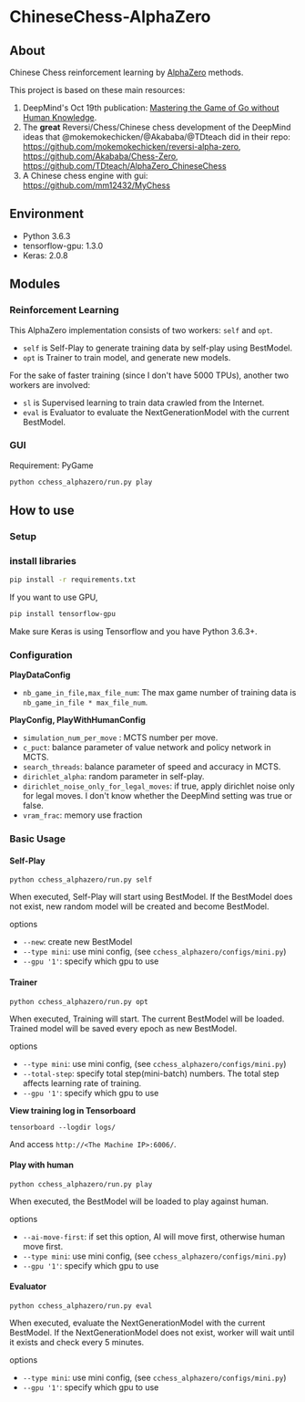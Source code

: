 # ChineseChess-AlphaZero

## About

Chinese Chess reinforcement learning by [AlphaZero](https://arxiv.org/abs/1712.01815) methods.

This project is based on these main resources:
1. DeepMind's Oct 19th publication: [Mastering the Game of Go without Human Knowledge](https://www.nature.com/articles/nature24270.epdf?author_access_token=VJXbVjaSHxFoctQQ4p2k4tRgN0jAjWel9jnR3ZoTv0PVW4gB86EEpGqTRDtpIz-2rmo8-KG06gqVobU5NSCFeHILHcVFUeMsbvwS-lxjqQGg98faovwjxeTUgZAUMnRQ).
2. The **great** Reversi/Chess/Chinese chess development of the DeepMind ideas that @mokemokechicken/@Akababa/@TDteach did in their repo: https://github.com/mokemokechicken/reversi-alpha-zero, https://github.com/Akababa/Chess-Zero, https://github.com/TDteach/AlphaZero_ChineseChess
3. A Chinese chess engine with gui: https://github.com/mm12432/MyChess

## Environment

* Python 3.6.3
* tensorflow-gpu: 1.3.0
* Keras: 2.0.8


## Modules

### Reinforcement Learning

This AlphaZero implementation consists of two workers: `self` and  `opt`.

* `self` is Self-Play to generate training data by self-play using BestModel.
* `opt` is Trainer to train model, and generate new models.

For the sake of faster training (since I don't have 5000 TPUs), another two workers are involved:

* `sl` is Supervised learning to train data crawled from the Internet.
* `eval` is Evaluator to evaluate the NextGenerationModel with the current BestModel.

### GUI

Requirement: PyGame

```bash
python cchess_alphazero/run.py play
```

## How to use

### Setup

### install libraries
```bash
pip install -r requirements.txt
```

If you want to use GPU,

```bash
pip install tensorflow-gpu
```

Make sure Keras is using Tensorflow and you have Python 3.6.3+.

### Configuration

**PlayDataConfig**

* `nb_game_in_file,max_file_num`: The max game number of training data is `nb_game_in_file * max_file_num`.

**PlayConfig, PlayWithHumanConfig**

* `simulation_num_per_move` : MCTS number per move.
* `c_puct`: balance parameter of value network and policy network in MCTS.
* `search_threads`: balance parameter of speed and accuracy in MCTS.
* `dirichlet_alpha`: random parameter in self-play.
* `dirichlet_noise_only_for_legal_moves`: if true, apply dirichlet noise only for legal moves. I don't know whether the DeepMind setting was true or false.
* `vram_frac`: memory use fraction

### Basic Usage

#### Self-Play

```
python cchess_alphazero/run.py self
```

When executed, Self-Play will start using BestModel. If the BestModel does not exist, new random model will be created and become BestModel.

options

* `--new`: create new BestModel
* `--type mini`: use mini config, (see `cchess_alphazero/configs/mini.py`)
* `--gpu '1'`: specify which gpu to use

#### Trainer

```
python cchess_alphazero/run.py opt
```

When executed, Training will start. The current BestModel will be loaded. Trained model will be saved every epoch as new BestModel.

options

* `--type mini`: use mini config, (see `cchess_alphazero/configs/mini.py`)
* `--total-step`: specify total step(mini-batch) numbers. The total step affects learning rate of training.
* `--gpu '1'`: specify which gpu to use

**View training log in Tensorboard**

```
tensorboard --logdir logs/
```

And access `http://<The Machine IP>:6006/`.

#### Play with human

```
python cchess_alphazero/run.py play
```

When executed, the BestModel will be loaded to play against human.

options

* `--ai-move-first`: if set this option, AI will move first, otherwise human move first.
* `--type mini`: use mini config, (see `cchess_alphazero/configs/mini.py`)
* `--gpu '1'`: specify which gpu to use

#### Evaluator

```
python cchess_alphazero/run.py eval
```

When executed, evaluate the NextGenerationModel with the current BestModel. If the NextGenerationModel does not exist, worker will wait until it exists and check every 5 minutes.

options

* `--type mini`: use mini config, (see `cchess_alphazero/configs/mini.py`)
* `--gpu '1'`: specify which gpu to use
